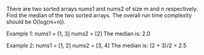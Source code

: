 There are two sorted arrays nums1 and nums2 of size m and n respectively. 
Find the median of the two sorted arrays. The overall run time complexity
should be O(log(m+n)).

Example 1: 
	nums1 = [1, 3]
	nums2 = [2]
	The median is: 2.0

Example 2:
	nums1 = [1, 2]
	nums2 = [3, 4]
	The median is: (2 + 3)/2 = 2.5
